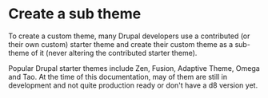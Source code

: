 # Create a sub theme

To create a custom theme, many Drupal developers use a contributed (or their own custom) starter theme and create their custom theme as a sub-theme of it (never altering the contributed starter theme). 

Popular Drupal starter themes include Zen, Fusion, Adaptive Theme, Omega and Tao. At the time of this documentation, may of them are still in development and not quite production ready or don't have a d8 version yet.
